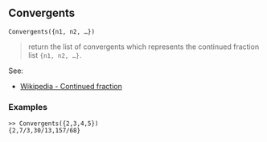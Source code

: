 ## Convergents

```
Convergents({n1, n2, …})
```

> return the list of convergents which represents the continued fraction list `{n1, n2, …}`.

See:
* [Wikipedia - Continued fraction](https://en.wikipedia.org/wiki/Continued_fraction)

### Examples

```
>> Convergents({2,3,4,5})
{2,7/3,30/13,157/68}

```
